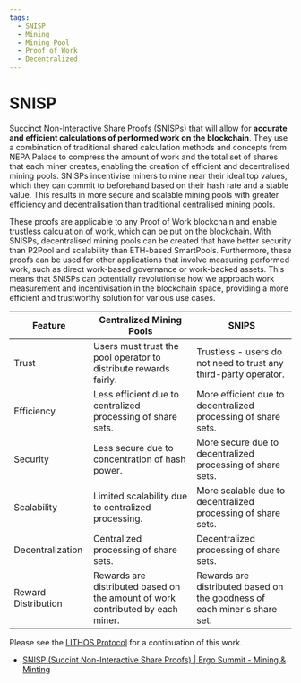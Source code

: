 ```yaml
---
tags:
  - SNISP
  - Mining
  - Mining Pool
  - Proof of Work
  - Decentralized
---
```


# SNISP

Succinct Non-Interactive Share Proofs (SNISPs) that will allow for **accurate and efficient calculations of performed work on the blockchain**. They use a combination of traditional shared calculation methods and concepts from NEPA Palace to compress the amount of work and the total set of shares that each miner creates, enabling the creation of efficient and decentralised mining pools. SNISPs incentivise miners to mine near their ideal top values, which they can commit to beforehand based on their hash rate and a stable value. This results in more secure and scalable mining pools with greater efficiency and decentralisation than traditional centralised mining pools.

These proofs are applicable to any Proof of Work blockchain and enable trustless calculation of work, which can be put on the blockchain. With SNISPs, decentralised mining pools can be created that have better security than P2Pool and scalability than ETH-based SmartPools. Furthermore, these proofs can be used for other applications that involve measuring performed work, such as direct work-based governance or work-backed assets. This means that SNISPs can potentially revolutionise how we approach work measurement and incentivisation in the blockchain space, providing a more efficient and trustworthy solution for various use cases.

| Feature | Centralized Mining Pools | SNIPS |
|---------|------------------------|-------|
| Trust | Users must trust the pool operator to distribute rewards fairly. | Trustless - users do not need to trust any third-party operator. |
| Efficiency | Less efficient due to centralized processing of share sets. | More efficient due to decentralized processing of share sets. |
| Security | Less secure due to concentration of hash power. | More secure due to decentralized processing of share sets. |
| Scalability | Limited scalability due to centralized processing. | More scalable due to decentralized processing of share sets. |
| Decentralization | Centralized processing of share sets. | Decentralized processing of share sets. |
| Reward Distribution | Rewards are distributed based on the amount of work contributed by each miner. | Rewards are distributed based on the goodness of each miner's share set. |

Please see the [LITHOS Protocol](lithos.md) for a continuation of this work.

- [SNISP (Succint Non-Interactive Share Proofs) | Ergo Summit - Mining & Minting](https://www.youtube.com/watch?v=x-9x_PveRog)
